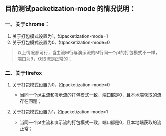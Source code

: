 ## 目前测试packetization-mode 的情况说明：

### 一、关于chrome：

1. 关于打包模式设置为1，如packetization-mode=1 
2. 关于打包模式设置为0，如packetization-mode=0

> 以上情况都可行，当主流M行与演示流的M行同一个pt的打包模式不一样，端口为9，获取流是正常的；


### 二、关于firefox
1. 关于打包模式设置为0，如packetization-mode=0
   - 当同一个pt主流和演示流的打包模式一致，端口都是0，且本地端获取的流存在问题；
  
2. 关于打包模式设置为1，如packetization-mode=1  
   - 当同一个pt主流和演示流的打包模式一致，端口都是0，且本地端获取的流正常；
